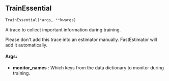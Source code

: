 ## TrainEssential
```python
TrainEssential(*args, **kwargs)
```
A trace to collect important information during training.

Please don't add this trace into an estimator manually. FastEstimator will add it automatically.


#### Args:

* **monitor_names** :  Which keys from the data dictionary to monitor during training.